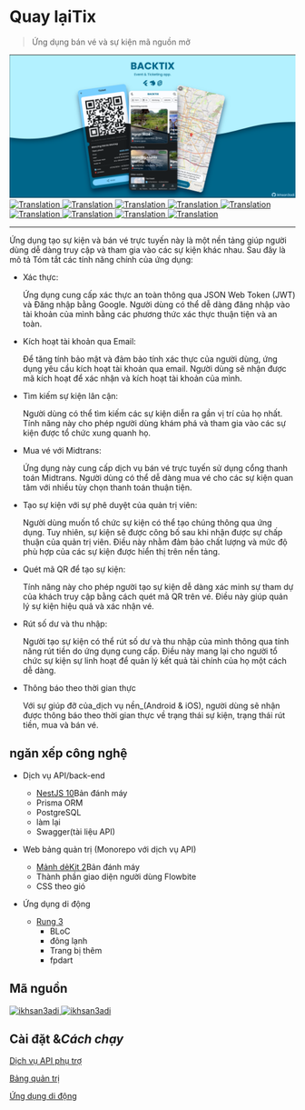 # Quay lạiTix

> Ứng dụng bán vé và sự kiện mã nguồn mở

<img src="assets/social_preview.png">

<a href="./README.md">
  <img alt="Translation" src="https://img.shields.io/badge/Bahasa_Indonesia-blue?style=for-the-badge&logo=googletranslate&logoColor=blue&labelColor=white">
</a>
<a href="./README.en.md">
  <img alt="Translation" src="https://img.shields.io/badge/English-blue?style=for-the-badge&logo=googletranslate&logoColor=blue&labelColor=white">
</a>
<a href="./README.zh-CN.md">
  <img alt="Translation" src="https://img.shields.io/badge/简体中文-blue?style=for-the-badge&logo=googletranslate&logoColor=blue&labelColor=white">
</a>
<a href="./README.ja.md">
  <img alt="Translation" src="https://img.shields.io/badge/日本語-blue?style=for-the-badge&logo=googletranslate&logoColor=blue&labelColor=white">
</a>
<a href="./README.ar.md">
  <img alt="Translation" src="https://img.shields.io/badge/Arabic_عربي-blue?style=for-the-badge&logo=googletranslate&logoColor=blue&labelColor=white">
</a>
<a href="./README.pt.md">
  <img alt="Translation" src="https://img.shields.io/badge/Português-blue?style=for-the-badge&logo=googletranslate&logoColor=blue&labelColor=white">
</a>
<a href="./README.es.md">
  <img alt="Translation" src="https://img.shields.io/badge/Español-blue?style=for-the-badge&logo=googletranslate&logoColor=blue&labelColor=white">
</a>
<a href="./README.fr.md">
  <img alt="Translation" src="https://img.shields.io/badge/Français-blue?style=for-the-badge&logo=googletranslate&logoColor=blue&labelColor=white">
</a>
<a href="./README.vi.md">
  <img alt="Translation" src="https://img.shields.io/badge/Tiếng_Việt-blue?style=for-the-badge&logo=googletranslate&logoColor=blue&labelColor=white">
</a>

* * *

Ứng dụng tạo sự kiện và bán vé trực tuyến này là một nền tảng giúp người dùng dễ dàng truy cập và tham gia vào các sự kiện khác nhau. Sau đây là mô tả
Tóm tắt các tính năng chính của ứng dụng:

-   Xác thực:

    Ứng dụng cung cấp xác thực an toàn thông qua JSON Web Token (JWT) và Đăng nhập bằng Google. Người dùng có thể dễ dàng đăng nhập vào tài khoản của mình bằng các phương thức xác thực thuận tiện và an toàn.

-   Kích hoạt tài khoản qua Email:

    Để tăng tính bảo mật và đảm bảo tính xác thực của người dùng, ứng dụng yêu cầu kích hoạt tài khoản qua email. Người dùng sẽ nhận được mã kích hoạt để xác nhận và kích hoạt tài khoản của mình.

-   Tìm kiếm sự kiện lân cận:

    Người dùng có thể tìm kiếm các sự kiện diễn ra gần vị trí của họ nhất. Tính năng này cho phép người dùng khám phá và tham gia vào các sự kiện được tổ chức xung quanh họ.

-   Mua vé với Midtrans:

    Ứng dụng này cung cấp dịch vụ bán vé trực tuyến sử dụng cổng thanh toán Midtrans. Người dùng có thể dễ dàng mua vé cho các sự kiện quan tâm với nhiều tùy chọn thanh toán thuận tiện.

-   Tạo sự kiện với sự phê duyệt của quản trị viên:

    Người dùng muốn tổ chức sự kiện có thể tạo chúng thông qua ứng dụng. Tuy nhiên, sự kiện sẽ được công bố sau khi nhận được sự chấp thuận của quản trị viên. Điều này nhằm đảm bảo chất lượng và mức độ phù hợp của các sự kiện được hiển thị trên nền tảng.

-   Quét mã QR để tạo sự kiện:

    Tính năng này cho phép người tạo sự kiện dễ dàng xác minh sự tham dự của khách truy cập bằng cách quét mã QR trên vé. Điều này giúp quản lý sự kiện hiệu quả và xác nhận vé.

-   Rút số dư và thu nhập:

    Người tạo sự kiện có thể rút số dư và thu nhập của mình thông qua tính năng rút tiền do ứng dụng cung cấp. Điều này mang lại cho người tổ chức sự kiện sự linh hoạt để quản lý kết quả tài chính của họ một cách dễ dàng.

-   Thông báo theo thời gian thực

    Với sự giúp đỡ của_dịch vụ nền_(Android & iOS), người dùng sẽ nhận được thông báo theo thời gian thực về trạng thái sự kiện, trạng thái rút tiền, mua và bán vé.

## ngăn xếp công nghệ

-   Dịch vụ API/back-end

    -   [NestJS 10](https://nestjs.com/)Bản đánh máy
    -   Prisma ORM
    -   PostgreSQL
    -   làm lại
    -   Swagger(tài liệu API)

-   Web bảng quản trị (Monorepo với dịch vụ API)

    -   [Mảnh dẻKit 2](https://kit.svelte.dev/)Bản đánh máy
    -   Thành phần giao diện người dùng Flowbite
    -   CSS theo gió

-   Ứng dụng di động

    -   [Rung 3](https://flutter.dev/)
        -   BLoC
        -   đông lạnh
        -   Trang bị thêm
        -   fpdart

## Mã nguồn

<a href="https://github.com/ikhsan3adi/backtix-app">
  <img height='25em' src="https://img.shields.io/badge/BackTix_App-027DFD?style=for-the-badge&logo=github&logoColor=white" title="ikhsan3adi" />
</a>

<a href="https://github.com/ikhsan3adi/backtix-service">
  <img height='25em' src="https://img.shields.io/badge/BackTix_Api_Service & Admin panel-ea2845?style=for-the-badge&logo=github&logoColor=white" title="ikhsan3adi" />
</a>

## Cài đặt &_Cách chạy_

[Dịch vụ API phụ trợ](docs/api-service.md)

[Bảng quản trị](docs/admin-panel.md)

[Ứng dụng di động](docs/mobile-app.md)
